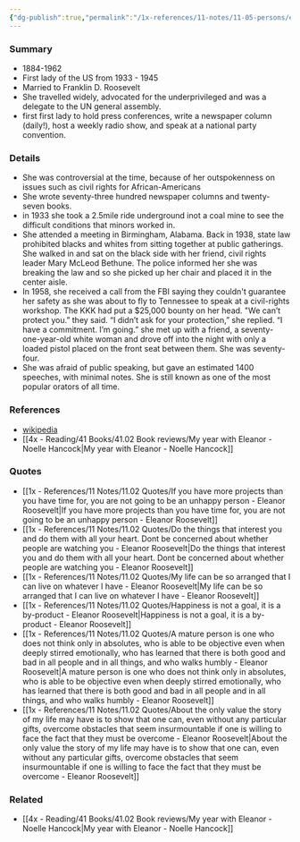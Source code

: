 ```yaml
---
{"dg-publish":true,"permalink":"/1x-references/11-notes/11-05-persons/eleanor-roosevelt/","title":"Eleanor Roosevelt","created":"2023-10-20T19:16:37.000+03:00","updated":"2024-02-14T20:18:18.705+03:00"}
---
```



### Summary
- 1884-1962
- First lady of the US from 1933 - 1945
- Married to Franklin D. Roosevelt
- She travelled widely, advocated for the underprivileged and was a delegate to the UN general assembly.
- first first lady to hold press conferences, write a newspaper column (daily!), host a weekly radio show, and speak at a national party convention.

### Details
- She was controversial at the time, because of her outspokenness on issues such as civil rights for African-Americans
- She wrote seventy-three hundred newspaper columns and twenty-seven books.
- in 1933 she took a 2.5mile ride underground inot a coal mine to see the difficult conditions that minors worked in.
- She  attended a meeting in Birmingham, Alabama. Back in 1938, state law prohibited blacks and whites from sitting together at public gatherings. She walked in and sat on the black side with her friend, civil rights leader Mary McLeod Bethune. The police informed her she was breaking the law and so she picked up her chair and placed it in the center aisle. 
- In 1958, she received a call from the FBI saying they couldn't guarantee her safety as she was about to fly to Tennessee to speak at a civil-rights workshop. The KKK had put a $25,000 bounty on her head. "We can’t protect you.” they said.  “I didn’t ask for your protection,” she replied. “I have a commitment. I’m going.” she met up with a friend, a seventy-one-year-old white woman and  drove off into the night with only a loaded pistol placed on the front seat between them. She was seventy-four.
- She was afraid of public speaking, but gave an estimated 1400 speeches, with minimal notes. She is still known as one of the most popular orators of all time.

### References
- [wikipedia](https://en.wikipedia.org/wiki/Eleanor_Roosevelt)
- [[4x - Reading/41 Books/41.02 Book reviews/My year with Eleanor - Noelle Hancock\|My year with Eleanor - Noelle Hancock]]

### Quotes
- [[1x - References/11 Notes/11.02 Quotes/If you have more projects than you have time for, you are not going to be an unhappy person - Eleanor Roosevelt\|If you have more projects than you have time for, you are not going to be an unhappy person - Eleanor Roosevelt]]
- [[1x - References/11 Notes/11.02 Quotes/Do the things that interest you and do them with all your heart. Dont be concerned about whether people are watching you - Eleanor Roosevelt\|Do the things that interest you and do them with all your heart. Dont be concerned about whether people are watching you - Eleanor Roosevelt]]
- [[1x - References/11 Notes/11.02 Quotes/My life can be so arranged that I can live on whatever I have - Eleanor Roosevelt\|My life can be so arranged that I can live on whatever I have - Eleanor Roosevelt]]
- [[1x - References/11 Notes/11.02 Quotes/Happiness is not a goal, it is a by-product - Eleanor Roosevelt\|Happiness is not a goal, it is a by-product - Eleanor Roosevelt]]
- [[1x - References/11 Notes/11.02 Quotes/A mature person is one who does not think only in absolutes, who is able to be objective even when deeply stirred emotionally, who has learned that there is both good and bad in all people and in all things, and who walks humbly - Eleanor Roosevelt\|A mature person is one who does not think only in absolutes, who is able to be objective even when deeply stirred emotionally, who has learned that there is both good and bad in all people and in all things, and who walks humbly - Eleanor Roosevelt]]
- [[1x - References/11 Notes/11.02 Quotes/About the only value the story of my life may have is to show that one can, even without any particular gifts, overcome obstacles that seem insurmountable if one is willing to face the fact that they must be overcome - Eleanor Roosevelt\|About the only value the story of my life may have is to show that one can, even without any particular gifts, overcome obstacles that seem insurmountable if one is willing to face the fact that they must be overcome - Eleanor Roosevelt]]
### Related
- [[4x - Reading/41 Books/41.02 Book reviews/My year with Eleanor - Noelle Hancock\|My year with Eleanor - Noelle Hancock]]